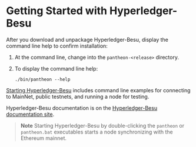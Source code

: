# Getting Started with Hyperledger-Besu

After you download and unpackage Hyperledger-Besu, display the command line help to confirm installation:

1. At the command line, change into the `pantheon-<release>` directory. 

2. To display the command line help:
    ```
    ./bin/pantheon --help
   ```

[Starting Hyperledger-Besu](https://docs.pantheon.pegasys.tech/en/stable/Getting-Started/Starting-Pantheon/) includes
command line examples for connecting to MainNet, public testnets, and running a node for testing. 

Hyperledger-Besu documentation is on the [Hyperledger-Besu documentation site](https://docs.pantheon.pegasys.tech/en/stable/). 

>**Note** Starting Hyperledger-Besu by double-clicking the `pantheon` or `pantheon.bat` executables starts a node synchronizing with the Ethereum mainnet. 
